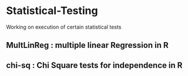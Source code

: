 # Statistical-Testing
Working on execution of certain statistical tests

## MultLinReg : multiple linear Regression in R

## chi-sq : Chi Square tests for independence in R
